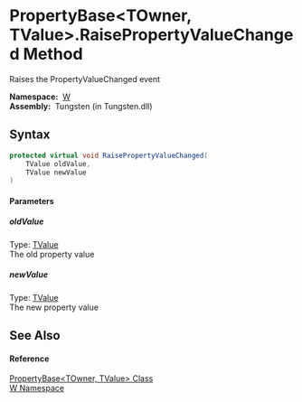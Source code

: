 PropertyBase&lt;TOwner, TValue>.RaisePropertyValueChanged Method
================================================================
  Raises the PropertyValueChanged event

  **Namespace:**  [W][1]  
  **Assembly:**  Tungsten (in Tungsten.dll)

Syntax
------

```csharp
protected virtual void RaisePropertyValueChanged(
	TValue oldValue,
	TValue newValue
)
```

#### Parameters

##### *oldValue*
Type: [TValue][2]  
The old property value

##### *newValue*
Type: [TValue][2]  
The new property value


See Also
--------

#### Reference
[PropertyBase&lt;TOwner, TValue> Class][2]  
[W Namespace][1]  

[1]: ../README.md
[2]: README.md
[3]: ../../_icons/Help.png